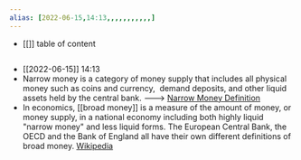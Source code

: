 ```yaml
---
alias: [2022-06-15,14:13,,,,,,,,,,,]
---
```

- [[]]
table of content
```toc
```

- [[2022-06-15]] 14:13
- Narrow money is a category of money supply that includes all physical money such as coins and currency,  demand deposits, and other liquid assets held by the central bank.  ---> [Narrow Money Definition](https://www.investopedia.com/terms/n/narrowmoney.asp)
- In economics, [[broad money]] is a measure of the amount of money, or money supply, in a national economy including both highly liquid "narrow money" and less liquid forms. The European Central Bank, the OECD and the Bank of England all have their own different definitions of broad money.
[Wikipedia](https://en.wikipedia.org/wiki/Broad%20money)